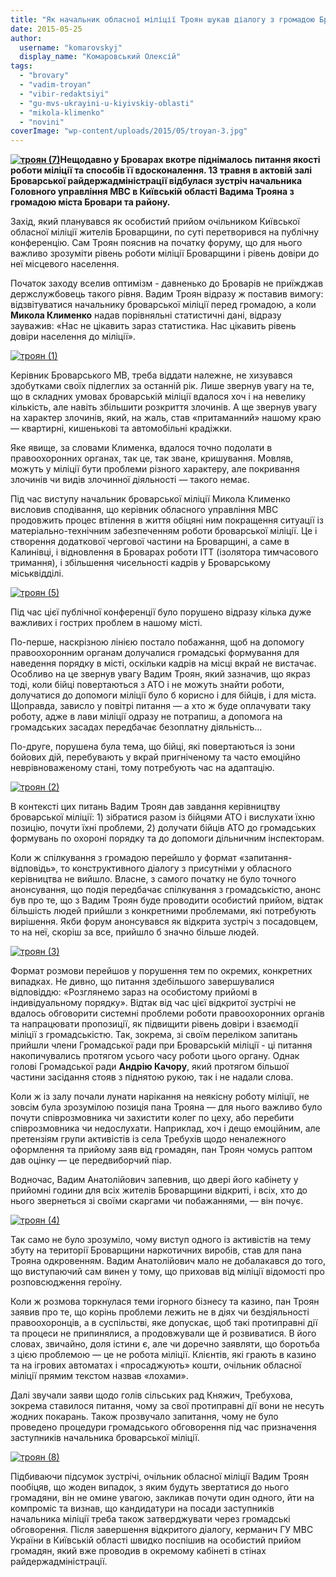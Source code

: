 ```yaml
---
title: "Як начальник обласної міліції Троян шукав діалогу з громадою Броварщини"
date: 2015-05-25
author: 
  username: "komarovskyj"
  display_name: "Комаровський Олексій"
tags: 
  - "brovary"
  - "vadim-troyan"
  - "vibir-redaktsiyi"
  - "gu-mvs-ukrayini-u-kiyivskiy-oblasti"
  - "mikola-klimenko"
  - "novini"
coverImage: "wp-content/uploads/2015/05/troyan-3.jpg"
---
```


**[![троян (7)](https://mpz.brovary.org/wp-content/uploads/2015/05/troyan-7.jpg)](https://mpz.brovary.org/wp-content/uploads/2015/05/troyan-7.jpg)Нещодавно у Броварах вкотре піднімалось питання якості роботи міліції та способів її вдосконалення. 13 травня в актовій залі Броварської райдержадміністрації відбулася зустріч начальника Головного управління МВС в Київській області Вадима Трояна з громадою міста Бровари та району.**

Захід, який планувався як особистий прийом очільником Київської обласної міліції жителів Броварщини, по суті перетворився на публічну конференцію. Сам Троян пояснив на початку форуму, що для нього важливо зрозуміти рівень роботи міліції Броварщини і рівень довіри до неї місцевого населення.

Початок заходу вселив оптимізм - давненько до Броварів не приїжджав держслужбовець такого рівня. Вадим Троян відразу ж поставив вимогу: відзвітуватися начальнику броварської міліції перед громадою, а коли **Микола Клименко** надав порівняльні статистичні дані, відразу зауважив: «Нас не цікавить зараз статистика. Нас цікавить рівень довіри населення до міліції».

[![троян (1)](https://mpz.brovary.org/wp-content/uploads/2015/05/troyan-1.jpg)](https://mpz.brovary.org/wp-content/uploads/2015/05/troyan-1.jpg)

Керівник Броварського МВ, треба віддати належне, не хизувався здобутками своїх підлеглих за останній рік. Лише звернув увагу на те, що в складних умовах броварській міліції вдалося хоч і на невелику кількість, але навіть збільшити розкриття злочинів. А ще звернув увагу на характер злочинів, який, на жаль, став «притаманний» нашому краю — квартирні, кишенькові та автомобільні крадіжки.

Яке явище, за словами Клименка, вдалося точно подолати в правоохоронних органах, так це, так зване, кришування. Мовляв, можуть у міліції бути проблеми різного характеру, але покривання злочинів чи видів злочинної діяльності — такого немає.

Під час виступу начальник броварської міліції Микола Клименко висловив сподівання, що керівник обласного управління МВС продовжить процес втілення в життя обіцяні ним покращення ситуації із матеріально-технічним забезпеченням роботи броварської міліції. Це і створення додаткової чергової частини на Броварщині, а саме в Калинівці, і відновлення в Броварах роботи ІТТ (ізолятора тимчасового тримання), і збільшення чисельності кадрів у Броварському міськвідділі.

[![троян (5)](https://mpz.brovary.org/wp-content/uploads/2015/05/troyan-5.jpg)](https://mpz.brovary.org/wp-content/uploads/2015/05/troyan-5.jpg)

Під час цієї публічної конференції було порушено відразу кілька дуже важливих і гострих проблем в нашому місті.

По-перше, наскрізною лінією постало побажання, щоб на допомогу правоохоронним органам долучалися громадські формування для наведення порядку в місті, оскільки кадрів на місці вкрай не вистачає. Особливо на це звернув увагу Вадим Троян, який зазначив, що якраз тоді, коли бійці повертаються з АТО і не можуть знайти роботи, долучатися до допомоги міліції було б корисно і для бійців, і для міста. Щоправда, зависло у повітрі питання — а хто ж буде оплачувати таку роботу, адже в лави міліції одразу не потрапиш, а допомога на громадських засадах передбачає безоплатну діяльність…

По-друге, порушена була тема, що бійці, які повертаються із зони бойових дій, перебувають у вкрай пригніченому та часто емоційно неврівноваженому стані, тому потребують час на адаптацію.

[![троян (2)](https://mpz.brovary.org/wp-content/uploads/2015/05/troyan-2.jpg)](https://mpz.brovary.org/wp-content/uploads/2015/05/troyan-2.jpg)

В контексті цих питань Вадим Троян дав завдання керівництву броварської міліції: 1) зібратися разом із бійцями АТО і вислухати їхню позицію, почути їхні проблеми, 2) долучати бійців АТО до громадських формувань по охороні порядку та до допомоги дільничним інспекторам.

Коли ж спілкування з громадою перейшло у формат «запитання-відповідь», то конструктивного діалогу з присутніми у обласного керівництва не вийшло. Власне, з самого початку не було точного анонсування, що подія передбачає спілкування з громадськістю, анонс був про те, що з Вадим Троян буде проводити особистий прийом, відтак більшість людей прийшли з конкретними проблемами, які потребують вирішення. Якби форум анонсувався як відкрита зустріч з посадовцем, то на неї, скоріш за все, прийшло б значно більше людей.

[![троян (3)](https://mpz.brovary.org/wp-content/uploads/2015/05/troyan-3.jpg)](https://mpz.brovary.org/wp-content/uploads/2015/05/troyan-3.jpg)

Формат розмови перейшов у порушення тем по окремих, конкретних випадках. Не дивно, що питання здебільшого завершувалися відповіддю: «Розглянемо зараз на особистому прийомі в індивідуальному порядку». Відтак від час цієї відкритої зустрічі не вдалось обговорити системні проблеми роботи правоохоронних органів та напрацювати пропозиції, як підвищити рівень довіри і взаємодії міліції з громадськістю. Так, зокрема, зі своїм переліком запитань прийшли члени Громадської ради при Броварській міліції - ці питання накопичувались протягом усього часу роботи цього органу. Однак голові Громадської ради **Андрію Качору**, який протягом більшої частини засідання стояв з піднятою рукою, так і не надали слова.

Коли ж із залу почали лунати нарікання на неякісну роботу міліції, не зовсім була зрозумілою позиція пана Трояна — для нього важливо було почути співрозмовника чи захистити колег по цеху, або перебити співрозмовника чи недослухати. Наприклад, хоч і дещо емоційним, але претензіям групи активістів із села Требухів щодо неналежного оформлення та прийому заяв від громадян, пан Троян чомусь раптом дав оцінку — це передвиборчий піар.

Водночас, Вадим Анатолійович запевнив, що двері його кабінету у прийомні години для всіх жителів Броварщини відкриті, і всіх, хто до нього звернеться зі своїми скаргами чи побажаннями, — він почує.

[![троян (4)](https://mpz.brovary.org/wp-content/uploads/2015/05/troyan-4.jpg)](https://mpz.brovary.org/wp-content/uploads/2015/05/troyan-4.jpg)

Так само не було зрозуміло, чому виступ одного із активістів на тему збуту на території Броварщини наркотичних виробів, став для пана Трояна одкровенням. Вадим Анатолійович мало не добалакався до того, що виступаючий сам винен у тому, що приховав від міліції відомості про розповсюдження героїну.

Коли ж розмова торкнулася теми ігорного бізнесу та казино, пан Троян заявив про те, що корінь проблеми лежить не в діях чи бездіяльності правоохоронців, а в суспільстві, яке допускає, щоб такі протиправні дії та процеси не припинялися, а продовжували ще й розвиватися. В його словах, звичайно, доля істини є, але чи доречно заявляти, що боротьба з цією проблемою — це не робота міліції. Клієнтів, які грають в казино та на ігрових автоматах і «просаджують» кошти, очільник обласної міліції прямим текстом назвав «лохами».

Далі звучали заяви щодо голів сільських рад Княжич, Требухова, зокрема ставилося питання, чому за свої протиправні дії вони не несуть жодних покарань. Також прозвучало запитання, чому не було проведено процедури громадського обговорення під час призначення заступників начальника броварської міліції.

[![троян (8)](https://mpz.brovary.org/wp-content/uploads/2015/05/troyan-8.jpg)](https://mpz.brovary.org/wp-content/uploads/2015/05/troyan-8.jpg)

Підбиваючи підсумок зустрічі, очільник обласної міліції Вадим Троян пообіцяв, що жоден випадок, з яким будуть звертатися до нього громадяни, він не омине увагою, закликав почути один одного, йти на компроміс та визнав, що кандидатури на посади заступників начальника міліції треба також затверджувати через громадські обговорення. Після завершення відкритого діалогу, керманич ГУ МВС України в Київській області швидко поспішив на особистий прийом громадян, який вже проводив в окремому кабінеті в стінах райдержадміністрації.
